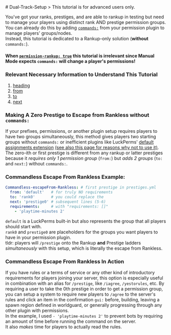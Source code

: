 <meta name="description" content="Tutorial on managing players in dual group settings.">
<meta name="keywords" content="Rankup, Minecraft, Plugin, Spigot, Prestige">
# Dual-Track-Setup
> This tutorial is for advanced users only.  

You've got your ranks, prestiges, and are able to rankup in testing but need to manage your players using distinct rank AND prestige permission groups.  
You can already do this by adding [`commands:`](../Rankups-and-Prestiges/How-to-Rankups.yml.md#1-commands) from your permission plugin to manage players' groups/nodes.  
Instead, this tutorial is dedicated to a Rankup-only solution (__without__ `commands:`).  
#### When [`permission-rankup: true`](../GitHub/Rankup3/config/Permission-Rankup.html) this tutorial is irrelevant since Manual Mode expects `commands:` will change a player's permissions!
### Relevant Necessary Information to Understand This Tutorial
1. [heading](../Rankups-and-Prestiges/How-to-Rankups.yml.md#1-heading)
2. [from](../Rankups-and-Prestiges/How-to-Prestiges.yml.md#on-from-and-to)
3. [to](../Rankups-and-Prestiges/How-to-Prestiges.yml.md#on-from-and-to)
4. [next](../Rankups-and-Prestiges/How-to-Rankups.yml.md#3-next)
### Making A Zero Prestige to Escape from Rankless without `commands:`
If your prefixes, permissions, or another plugin setup requires players to have two groups simultaneously, this method gives players two starting groups without `commands:` or inefficient plugins like LuckPerms' [default assignments extension](../LuckPerms/Wiki/Default-Assignments-Extension.html) [(see also this page for reasons why not to use it)](../LuckPerms/Wiki/Default-Groups/Default-Assignments.html).  
The zero-ith or first prestige is different from any rankup or latter prestiges because it _requires only 1 permission group_ (`from:`) but _adds 2 groups_ (`to:` and `next:`) without `commands:`.
### Commandless Escape From Rankless Example:
```yaml
Commandless-escapeFrom-Rankless: # first prestige in prestiges.yml
  from: 'default'   # for truly NO requirements
  to: 'rank0'       # you could replace the
  next: 'prestige0' # subsequent lines (5-6)
  requirements:     # with "requirements: []"
    - 'playtime-minutes 2'
```
`default` is a LuckPerms built-in but also represents the group that all players should start with.  
`rank0` and `prestige0` are placeholders for the groups you want players to have in your permission plugin.  
tldr: players will `/prestige` onto the Rankup **and** Prestige ladders *simultaneously* with this setup, which is literally the escape from Rankless.  
### Commandless Escape From Rankless In Action
If you have rules or a terms of service or any other kind of introductory requirements for players joining your server, this option is especially useful in combination with an alias for `/prestige`, like `/iagree`, `/yestorules`, etc. By requiring a user to take the 0th prestige in order to get a permission group, you can setup a system to require new players to `/agree` to the server's rules and click an item in the confirmation `gui:` before, building, leaving a spawn region defined in worldguard, or generally progressing through any other plugin with permissions.  
In the example, I used `- 'playtime-minutes 2'` to prevent bots by requiring an amount of time before running the command on the server.  
It also _makes_ time for players to actually read the rules.  
